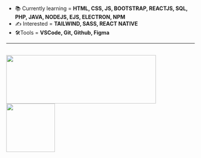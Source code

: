 - 📚 Currently learning = **HTML, CSS, JS, BOOTSTRAP, REACTJS, SQL, PHP, JAVA, NODEJS, EJS, ELECTRON, NPM**    
- ✍ Interested = **TAILWIND, SASS, REACT NATIVE**
- 🛠️Tools = **VSCode, Git, Github, Figma**
<HR> 
   <br>
   <div>
<img height="130em" width="400px" src="https://github-readme-stats.vercel.app/api/top-langs/?username=miguelsantos1&layout=compact&langs_count=7&theme=ocean_dark"/>
      <img height="130em" src="https://github-readme-stats.vercel.app/api?username=miguelsantos1&theme=ocean_dark&show_icons=true"/>
</div>

 

   
  


   

